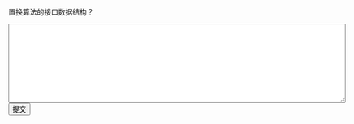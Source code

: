 置换算法的接口数据结构？   
<div class="active-code">
<textarea rows="10" cols="80"></textarea>
<div><input class="action-submit" type="submit" value="提交"/></div>
</div>